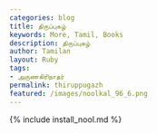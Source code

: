 ```yaml
---  
categories: blog  
title: திருப்புகழ்
keywords: More, Tamil, Books  
description: திருப்புகழ்
author: Tamilan  
layout: Ruby  
tags:     
- அருணகிரிநாதர்
permalink: thiruppugazh  
featured: /images/noolkal_96_6.png  
---  
```

{% include install_nool.md %}  
